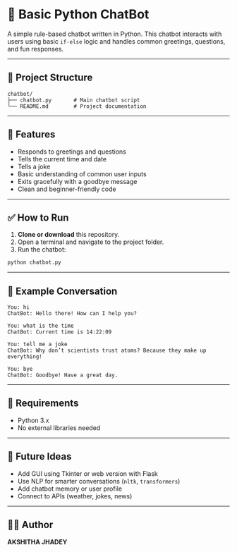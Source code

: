 # 🧠 Basic Python ChatBot

A simple rule-based chatbot written in Python. This chatbot interacts with users using basic `if-else` logic and handles common greetings, questions, and fun responses.

---

## 📂 Project Structure

```
chatbot/
├── chatbot.py       # Main chatbot script
└── README.md        # Project documentation
```

---

## 🚀 Features

- Responds to greetings and questions
- Tells the current time and date
- Tells a joke
- Basic understanding of common user inputs
- Exits gracefully with a goodbye message
- Clean and beginner-friendly code

---

## ✅ How to Run

1. **Clone or download** this repository.
2. Open a terminal and navigate to the project folder.
3. Run the chatbot:

```bash
python chatbot.py
```

---

## 💬 Example Conversation

```
You: hi  
ChatBot: Hello there! How can I help you?

You: what is the time  
ChatBot: Current time is 14:22:09

You: tell me a joke  
ChatBot: Why don’t scientists trust atoms? Because they make up everything!

You: bye  
ChatBot: Goodbye! Have a great day.
```

---

## 🔧 Requirements

- Python 3.x
- No external libraries needed

---

## 🧠 Future Ideas

- Add GUI using Tkinter or web version with Flask
- Use NLP for smarter conversations (`nltk`, `transformers`)
- Add chatbot memory or user profile
- Connect to APIs (weather, jokes, news)

---

## 👨‍💻 Author

**AKSHITHA JHADEY**  
